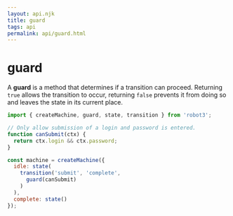```yaml
---
layout: api.njk
title: guard
tags: api
permalink: api/guard.html
---
```


# guard

A __guard__ is a method that determines if a transition can proceed. Returning `true` allows the transition to occur, returning `false` prevents it from doing so and leaves the state in its current place.

```js
import { createMachine, guard, state, transition } from 'robot3';

// Only allow submission of a login and password is entered.
function canSubmit(ctx) {
  return ctx.login && ctx.password;
}

const machine = createMachine({
  idle: state(
    transition('submit', 'complete',
      guard(canSubmit)
    )
  ),
  complete: state()
});
```